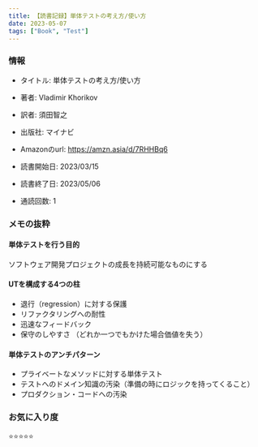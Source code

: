 ```yaml
---
title: 【読書記録】単体テストの考え方/使い方
date: 2023-05-07
tags: ["Book", "Test"]
---
```


### 情報
- タイトル: 単体テストの考え方/使い方
- 著者: Vladimir Khorikov 
- 訳者: 須田智之
- 出版社: マイナビ
- Amazonのurl: https://amzn.asia/d/7RHHBq6

- 読書開始日: 2023/03/15
- 読書終了日: 2023/05/06
- 通読回数: 1

### メモの抜粋
#### 単体テストを行う目的
ソフトウェア開発プロジェクトの成長を持続可能なものにする

#### UTを構成する4つの柱
- 退行（regression）に対する保護
- リファクタリングへの耐性
- 迅速なフィードバック
- 保守のしやすさ
（どれか一つでもかけた場合価値を失う）

#### 単体テストのアンチパターン
- プライベートなメソッドに対する単体テスト
- テストへのドメイン知識の汚染（準備の時にロジックを持ってくること）
- プロダクション・コードへの汚染


### お気に入り度
⭐️⭐️⭐️⭐️⭐️